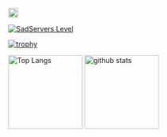 <p align="left">
  <a href="https://github.com/KT-OwO">
    <img height="20" src="https://img.shields.io/github/followers/KT-OwO?label=follow&logo=github&style=flat" />
  </a>
</p>

[![SadServers Level](https://img.shields.io/badge/SadServers-Beginner-00838F?style=for-the-badge&labelColor=FFC400&logo=docker&logoColor=1A237E&logoSize=auto)](https://sadservers.com)
<!-- &rank=SECRET,SSS,SS,S,AAA,AA,A,B,C -->

[![trophy](https://github-profile-trophy.vercel.app/?username=KT-OwO&theme=onedark&rank=SECRET,SSS,SS,S,AAA,AA,A,B,C)](https://github.com/ryo-ma/github-profile-trophy)

<p align="left"> 
  <img alt="Top Langs" height="150px" src="https://github-readme-stats.vercel.app/api/top-langs/?username=KT-OwO&layout=compact&show_icons=true&theme=onedark" />
  <img alt="github stats" height="150px" src="https://github-readme-stats.vercel.app/api?username=KT-OwO&theme=onedark&show_icons=ture" />
</p>
